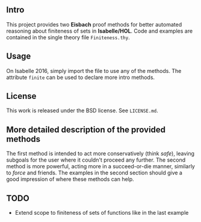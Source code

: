 Intro
-----
This project provides two **Eisbach** proof methods for better automated reasoning about finiteness
of sets in **Isabelle/HOL**. Code and examples are contained in the single theory file `Finiteness.thy`.

Usage
------
On Isabelle 2016, simply import the file to use any of the methods. The attribute
`finite` can be used to declare more intro methods.

License
-------
This work is released under the BSD license. See `LICENSE.md`.

More detailed description of the provided methods
-------------------------------------------------
The first method is intended to act more conservatively (think *safe*), leaving subgoals
for the user where it couldn't proceed any further.
The second method is more powerful, acting more in a succeed-or-die manner,
similarly to *force* and friends.
The examples in the second section should give a good impression of where these methods
can help.

TODO
----
* Extend scope to finiteness of sets of functions like in the last example